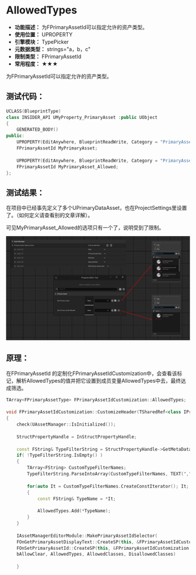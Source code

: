 ﻿# AllowedTypes

- **功能描述：** 为FPrimaryAssetId可以指定允许的资产类型。
- **使用位置：** UPROPERTY
- **引擎模块：** TypePicker
- **元数据类型：** strings="a，b，c"
- **限制类型：** FPrimaryAssetId
- **常用程度：** ★★★

为FPrimaryAssetId可以指定允许的资产类型。

## 测试代码：

```cpp
UCLASS(BlueprintType)
class INSIDER_API UMyProperty_PrimaryAsset :public UObject
{
	GENERATED_BODY()
public:
	UPROPERTY(EditAnywhere, BlueprintReadWrite, Category = "PrimaryAsset")
	FPrimaryAssetId MyPrimaryAsset;

	UPROPERTY(EditAnywhere, BlueprintReadWrite, Category = "PrimaryAsset",meta=(AllowedTypes="MyAsset"))
	FPrimaryAssetId MyPrimaryAsset_Allowed;
};

```

## 测试结果：

在项目中已经事先定义了多个UPrimaryDataAsset，也在ProjectSettings里设置了。（如何定义请查看别的文章详解）。

可见MyPrimaryAsset_Allowed的选项只有一个了，说明受到了限制。

![Untitled](Meta_TypePicker_AllowedTypes_Untitled.png)

## 原理：

在FPrimaryAssetId 的定制化FPrimaryAssetIdCustomization中，会查看该标记，解析AllowedTypes的值并把它设置到成员变量AllowedTypes中去，最终达成筛选。

```cpp
TArray<FPrimaryAssetType> FPrimaryAssetIdCustomization::AllowedTypes;

void FPrimaryAssetIdCustomization::CustomizeHeader(TSharedRef<class IPropertyHandle> InStructPropertyHandle, class FDetailWidgetRow& HeaderRow, IPropertyTypeCustomizationUtils& StructCustomizationUtils)
{
	check(UAssetManager::IsInitialized());

	StructPropertyHandle = InStructPropertyHandle;

	const FString& TypeFilterString = StructPropertyHandle->GetMetaData("AllowedTypes");
	if( !TypeFilterString.IsEmpty() )
	{
		TArray<FString> CustomTypeFilterNames;
		TypeFilterString.ParseIntoArray(CustomTypeFilterNames, TEXT(","), true);

		for(auto It = CustomTypeFilterNames.CreateConstIterator(); It; ++It)
		{
			const FString& TypeName = *It;

			AllowedTypes.Add(*TypeName);
		}
	}

	IAssetManagerEditorModule::MakePrimaryAssetIdSelector(
	FOnGetPrimaryAssetDisplayText::CreateSP(this, &FPrimaryAssetIdCustomization::GetDisplayText),
	FOnSetPrimaryAssetId::CreateSP(this, &FPrimaryAssetIdCustomization::OnIdSelected),
	bAllowClear, AllowedTypes, AllowedClasses, DisallowedClasses)

	}
```